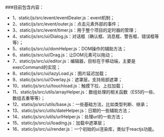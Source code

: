 ###目前包含内容：

- 1、static/js/src/event/eventDealer.js：event机制；
- 2、static/js/src/event/outer.js：点击元素外部的事件；
- 3、static/js/src/event/timer.js：用于整个项目的定时器的管理；
- 4、static/js/src/ui/Dialog.js：对话框（确认框、消息框、警告框、错误框等等）；
- 5、static/js/src/ui/domHelper.js：DOM操作的辅助方法；
- 6、static/js/src/ui/Drag.js：让DOM元素可以拖动；
- 7、static/js/src/ui/editor.js：编辑器，目标在于移动端，主要是execCommand的实现；
- 8、static/js/src/ui/lazyLoad.js：图片延迟加载；
- 9、static/js/src/ui/Overlay.js：遮罩层，支持局部遮罩；
- 10、static/js/src/ui/touchload.js：触摸下拉、上拉加载；
- 11、static/js/src/utils/arrayHelper.js：数组处理的相关函数（ES5的一些、数组去重等等）；
- 12、statis/js/src/utils/base.js：一些基础方法，比如类型判断、继承；
- 13、static/js/src/utils/dateHelper.js：日期的一些辅助方法；
- 14、static/js/src/utils/urlHelper.js：处理url的一些方法；
- 15、static/js/src/ui/loading.js：加载中遮罩层；
- 16、static/js/src/ui/render.js：一个初始的ui渲染库，类似于reactjs功能。
